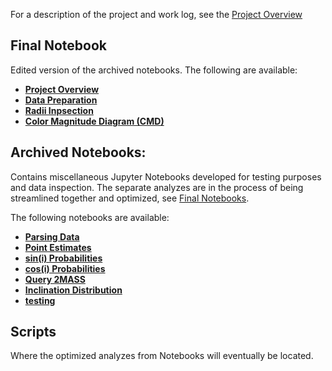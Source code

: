 For a description of the project and work log, see the [Project Overview](http://htmlpreview.github.com/?https://github.com/kaimibk/NAC/blob/master/Project%2BOverview.html)

## Final Notebook
Edited version of the archived notebooks. The following are available:
- [**Project Overview**](Final_notebooks/Project+Overview.ipynb)
- [**Data Preparation**](Final_notebooks/Data_Preparation.ipynb)
- [**Radii Inpsection**](Final_notebooks/Radii_Inspection.ipynb)
- [**Color Magnitude Diagram (CMD)**](Final_notebooks/Color_Magnitude_Diagram.ipynb)

## Archived Notebooks:
Contains miscellaneous Jupyter Notebooks developed for testing purposes and data inspection. 
The separate analyzes are in the process of being streamlined together and optimized, see [Final Notebooks](Final_notebooks/).

The following notebooks are available:
- **[Parsing Data](Notebooks/Parsing%20Data.ipynb)**
- **[Point Estimates](Notebooks/Point_estimates.ipynb)**
- **[sin(i) Probabilities](Notebooks/sini_probabilities.ipynb)**
- **[cos(i) Probabilities](Notebooks/cosi_probabilities.ipynb)**
- **[Query 2MASS](Notebooks/Query%202MASS.ipynb)**
- **[Inclination Distribution](Notebooks/Inclination_distribution.ipynb)**
- **[testing](Notebooks/testing.ipynb)**

## Scripts
Where the optimized analyzes from Notebooks will eventually be located.